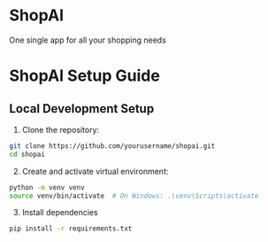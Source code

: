 # ShopAI
One single app for all your shopping needs

# ShopAI Setup Guide

## Local Development Setup

1. Clone the repository:
```bash
git clone https://github.com/yourusername/shopai.git
cd shopai
```

2. Create and activate virtual environment:
```bash
python -m venv venv
source venv/bin/activate  # On Windows: .\venv\Scripts\activate
```
3. Install dependencies
```bash
pip install -r requirements.txt
```